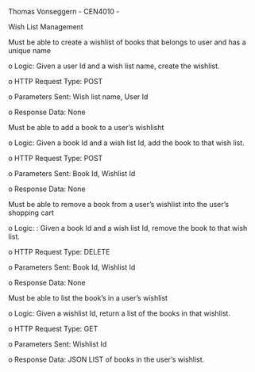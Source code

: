 Thomas Vonseggern - CEN4010 -

Wish List Management

 Must be able to create a wishlist of books that belongs to user and has a unique name
 
o Logic: Given a user Id and a wish list name, create the wishlist.

o HTTP Request Type: POST

o Parameters Sent: Wish list name, User Id

o Response Data: None

 Must be able to add a book to a user’s wishlisht
 
o Logic: Given a book Id and a wish list Id, add the book to that wish list.

o HTTP Request Type: POST

o Parameters Sent: Book Id, Wishlist Id

o Response Data: None

 Must be able to remove a book from a user’s wishlist into the user’s shopping cart
 
o Logic: : Given a book Id and a wish list Id, remove the book to that wish list.

o HTTP Request Type: DELETE

o Parameters Sent: Book Id, Wishlist Id

o Response Data: None

 Must be able to list the book’s in a user’s wishlist
 
o Logic: Given a wishlist Id, return a list of the books in that wishlist.

o HTTP Request Type: GET

o Parameters Sent: Wishlist Id

o Response Data: JSON LIST of books in the user’s wishlist.
